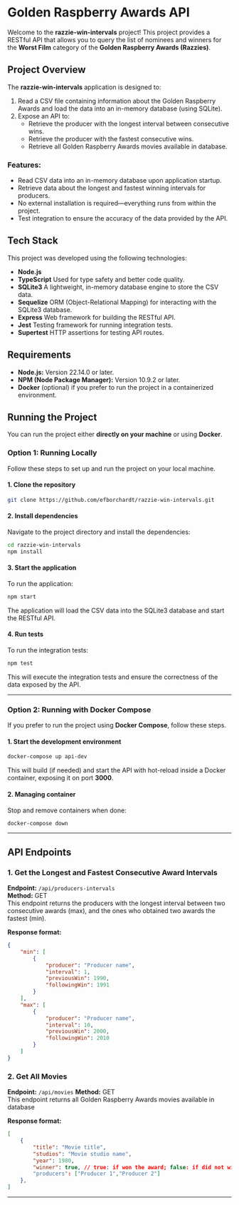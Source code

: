 # Golden Raspberry Awards API

Welcome to the **razzie-win-intervals** project! This project provides a RESTful API that allows you to query the list of nominees and winners for the **Worst Film** category of the **Golden Raspberry Awards (Razzies)**.

## Project Overview

The **razzie-win-intervals** application is designed to:

1. Read a CSV file containing information about the Golden Raspberry Awards and load the data into an in-memory database (using SQLite).
2. Expose an API to:
   - Retrieve the producer with the longest interval between consecutive wins.
   - Retrieve the producer with the fastest consecutive wins.
   - Retrieve all Golden Raspberry Awards movies available in database.

### Features:
- Read CSV data into an in-memory database upon application startup.
- Retrieve data about the longest and fastest winning intervals for producers.
- No external installation is required—everything runs from within the project.
- Test integration to ensure the accuracy of the data provided by the API.

## Tech Stack

This project was developed using the following technologies:

- **Node.js**
- **TypeScript** Used for type safety and better code quality.
- **SQLite3** A lightweight, in-memory database engine to store the CSV data.
- **Sequelize** ORM (Object-Relational Mapping) for interacting with the SQLite3 database.
- **Express** Web framework for building the RESTful API.
- **Jest** Testing framework for running integration tests.
- **Supertest** HTTP assertions for testing API routes.

## Requirements

- **Node.js:** Version 22.14.0 or later.
- **NPM (Node Package Manager):** Version 10.9.2 or later.
- **Docker** (optional) if you prefer to run the project in a containerized environment.

## Running the Project

You can run the project either **directly on your machine** or using **Docker**.

### Option 1: Running Locally

Follow these steps to set up and run the project on your local machine.

#### 1. Clone the repository
```bash
git clone https://github.com/efborchardt/razzie-win-intervals.git
```

#### 2. Install dependencies
Navigate to the project directory and install the dependencies:
```bash
cd razzie-win-intervals
npm install
```

#### 3. Start the application
To run the application:
```bash
npm start
```
The application will load the CSV data into the SQLite3 database and start the RESTful API.

#### 4. Run tests
To run the integration tests:
```bash
npm test
```
This will execute the integration tests and ensure the correctness of the data exposed by the API.

---

### Option 2: Running with Docker Compose

If you prefer to run the project using **Docker Compose**, follow these steps.

#### 1. Start the development environment
```bash
docker-compose up api-dev
```
This will build (if needed) and start the API with hot-reload inside a Docker container, exposing it on port **3000**.

#### 2. Managing container
Stop and remove containers when done:
```bash
docker-compose down
```

--- 

## API Endpoints

### 1. Get the Longest and Fastest Consecutive Award Intervals
**Endpoint:** `/api/producers-intervals`  
**Method:** GET  
This endpoint returns the producers with the longest interval between two consecutive awards (max), and the ones who obtained two awards the fastest (min).

**Response format:**
```json
{
	"min": [
		{
			"producer": "Producer name",
			"interval": 1,
			"previousWin": 1990,
			"followingWin": 1991
		}
	],
	"max": [
		{
			"producer": "Producer name",
			"interval": 10,
			"previousWin": 2000,
			"followingWin": 2010
		}
	]
}
```

### 2. Get All Movies
**Endpoint:** `/api/movies`
**Method:** GET  
This endpoint returns all Golden Raspberry Awards movies available in database

**Response format:**
```json
[
	{
		"title": "Movie title",
		"studios": "Movie studio name",
		"year": 1980,
		"winner": true, // true: if won the award; false: if did not win the award;
		"producers": ["Producer 1","Producer 2"]
	},
]
```

---
